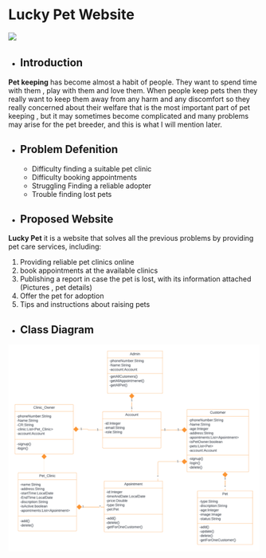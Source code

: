 # Lucky Pet Website

   ![](https://i.pinimg.com/564x/0c/9a/34/0c9a340b1c19c954aa9a11ae701dc137.jpg)

- ## Introduction
 
**Pet keeping** has become almost a habit of people. They want to spend time with them , 
play with them and love them. When people keep pets then they really want to keep them away from any harm and 
any discomfort so they really concerned about their welfare that is the most important part of pet keeping , but it may sometimes become complicated and many problems may arise for the pet breeder, and this is what I will mention later.
 
- ## Problem Defenition
  - Difficulty finding a suitable pet clinic
  - Difficulty booking appointments
  - Struggling Finding a reliable adopter
  - Trouble finding lost pets

- ## Proposed Website
**Lucky Pet** it is a website that solves all the previous problems by providing pet care services, including:
  1. Providing reliable pet clinics online
  2. book appointments at the available clinics
  3. Publishing a report in case the pet is lost, 
   with its information attached (Pictures , pet details)
  4. Offer the pet for adoption
  5. Tips and instructions about raising pets

- ## Class Diagram
![](https://github.com/myhopesx/lucky-pet-website/blob/main/Lucky%20Pet%20UML.png)


